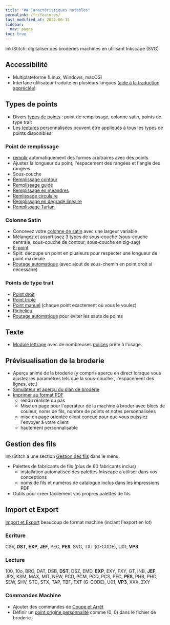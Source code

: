 ```yaml
---
title: "## Caractéristiques notables"
permalink: /fr/features/
last_modified_at: 2022-06-12
sidebar:
  nav: pages
toc: true
---
```

Ink/Stitch: digitaliser des broderies machines en utilisant Inkscape (SVG)

## Accessibilité

* Multiplateforme (Linux, Windows, macOS)
* Interface utilisateur traduite en plusieurs langues ([aide à la traduction appréciée](https://translate.inkstitch.org))

## Types de points

* Divers [types de points](/fr/docs/stitch-library/) : point de remplissage, colonne satin, points de type trait
* Les [textures](/fr/docs/stitches/patterns/) personnalisées peuvent être appliqués à tous les types de points disponibles.

### Point de remplissage

* [remplir](/fr/docs/stitches/fill-stitch/) automatiquement des formes arbitraires avec des points
* Ajustez la longueur du point, l'espacement des rangées et l'angle des rangées
* Sous-couche
* [Remplissage contour](/fr/docs/stitches/contour-fill/)
* [Remplissage guidé](/fr/docs/stitches/guided-fill/)
* [Remplissage en méandres](/fr/docs/stitches/meander-fill/)
* [Remlissage circulaire](/fr/docs/stitches/circular-fill/)
* [Remplissage en degradé linéaire](/fr/docs/stitches/linear-gradient-fill)
* [Remplissage Tartan](/fr/docs/stitches/tartan-fill)



### Colonne Satin
* Concevez votre [colonne de satin](/fr/docs/stitches/satin-column/) avec une largeur variable
* Mélangez et assortissez 3 types de sous-couche (sous-couche centrale, sous-couche de contour, sous-couche en zig-zag)
* [E-point](/fr/docs/points/e-point/)
* Split: découpe un point en plusieurs pour respecter une longueur de point maximale
* [Routage automatique](/fr/docs/satin-tools/) (avec  ajout de sous-chemin en point droit si nécessaire)

### Points de type trait

* [Point droit](/fr/docs/stitches/running-stitch/)
* [Point triple](/fr/docs/stitches/bean-stitch/)
* [Point manuel](/fr/docs/stitches/manual-stitch/) (chaque point exactement où vous le voulez)
* [Richelieu](/fr/docs/cutwork/)
* [Routage automatique](/fr/docs/stroke-tools/) pour éviter les sauts de points

## Texte

* [Module lettrage](/fr/docs/lettering/) avec de nombreuses [polices](/fr/fonts/font-library/) prête à l'usage.

## Prévisualisation de la broderie
* Aperçu animé de la broderie (y compris aperçu en direct lorsque vous ajustez les paramètres tels que la sous-couche , l'espacement des lignes, etc.)
* [Simulateur et aperçu du plan de broderie](/fr/docs/visualize/)
* [Imprimer au format PDF](/fr/docs/print-pdf/)
   * rendu réaliste ou  pas
   * Mise en page pour l'opérateur de la machine à broder avec blocs de couleur, noms de fils, nombre de points et notes personnalisées
   * mise en page orientée client conçue pour que vous puissiez l'envoyer à votre client
   * hautement personnalisable

## Gestion des fils

Ink/Stitch a une section [Gestion des fils](/fr/docs/thread-color/) dans le menu.

* Palettes de fabricants de fils (plus de 60 fabricants inclus)
   * installation automatisée des palettes Inkscape à utiliser dans vos conceptions
   * noms de fils et numéros de catalogue inclus dans les impressions PDF
* Outils pour créer facilement vos propres palettes de fils


## Import et Export

[Import et Export](/fr/docs/import-export/) beaucoup de format machine (inclant l'export en lot)

### Ecriture
CSV, **DST**, **EXP**, **JEF**, PEC, **PES**, SVG, TXT (G-CODE), U01, **VP3**

### Lecture
100, 10o, BRO, DAT, DSB, **DST**, DSZ, EMD, **EXP**, EXY, FXY, GT, INB, **JEF**, JPX, KSM, MAX, MIT, NEW, PCD, PCM, PCQ, PCS, PEC, **PES**, PHB, PHC, SEW, SHV, STC, STX, TAP, TBF, TXT (G-CODE), U01, **VP3**, XXX, ZXY

###  Commandes Machine

* Ajouter des commandes de [Coupe et Arrêt](/fr/docs/commands/)
* Définir un  [point origine personnalité](/fr/docs/commands/) comme (0, 0) dans le fichier de broderie.
